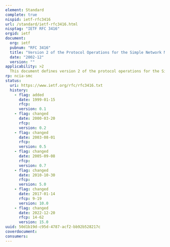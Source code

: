 ```yaml
---
element: Standard
complete: true
nispid: ietf-rfc3416
url: /standard/ietf-rfc3416.html
nisptag: "IETF RFC 3416"
orgid: ietf
document:
  org: ietf
  pubnum: "RFC 3416"
  title: "Version 2 of the Protocol Operations for the Simple Network Management Protocol (SNMPv2)"
  date: "2002-12"
  version: ""
applicability: >2
  This document defines version 2 of the protocol operations for the Simple Network Management Protocol (SNMP). It defines the syntax and elements of procedure for sending, receiving, and processing SNMP PDUs.
rp: ncia-smc
status:
  uri: https://www.ietf.org/rfc/rfc3416.txt
  history: 
    - flag: added
      date: 1999-01-15
      rfcp: 
      version: 0.1
    - flag: changed
      date: 2000-03-20
      rfcp: 
      version: 0.2
    - flag: changed
      date: 2003-08-01
      rfcp: 
      version: 0.5
    - flag: changed
      date: 2005-09-08
      rfcp: 
      version: 0.7
    - flag: changed
      date: 2010-10-30
      rfcp: 
      version: 5.0
    - flag: changed
      date: 2017-01-14
      rfcp: 9-19
      version: 10.0
    - flag: changed
      date: 2022-12-20
      rfcp: 14-62
      version: 15.0
uuid: 50d1b19d-c95d-4787-acf2-bb92b528217c
coverdocument:
consumers:
---
```

